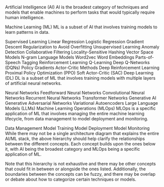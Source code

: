 Artificial Intelligence (AI)
AI is the broadest category of techniques and models that enable machines to perform tasks that would typically require human intelligence.

Machine Learning (ML)
ML is a subset of AI that involves training models to learn patterns in data.

Supervised Learning
Linear Regression
Logistic Regression
Gradient Descent
Regularization to Avoid Overfitting
Unsupervised Learning
Anomaly Detection
Collaborative Filtering
Locality-Sensitive Hashing
Vector Space Models
N-gram Language Models
Word2vec
Word Embeddings
Parts-of-Speech Tagging
Reinforcement Learning
Q-Learning
Deep Q-Networks (DQNs)
Policy Gradients
Actor-Critic Methods
Deep Reinforcement Learning
Proximal Policy Optimization (PPO)
Soft Actor-Critic (SAC)
Deep Learning (DL)
DL is a subset of ML that involves training models with multiple layers of artificial neural networks.

Neural Networks
Feedforward Neural Networks
Convolutional Neural Networks
Recurrent Neural Networks
Transformer Networks
Generative AI
Generative Adversarial Networks
Variational Autoencoders
Large Language Models (LLMs)
Machine Learning Operations (MLOps)
MLOps is a specific application of ML that involves managing the entire machine learning lifecycle, from data management to model deployment and monitoring.

Data Management
Model Training
Model Deployment
Model Monitoring
While there may not be a single architecture diagram that explains the entire AI/ML stack, the above hierarchy should help clarify the relationships between the different concepts. Each concept builds upon the ones below it, with AI being the broadest category and MLOps being a specific application of ML.

Note that this hierarchy is not exhaustive and there may be other concepts that could fit in between or alongside the ones listed. Additionally, the boundaries between the concepts can be fuzzy, and there may be overlap or debate about how to categorize certain techniques or models.
